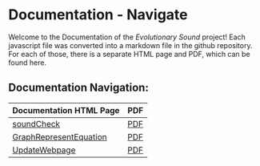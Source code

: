 # Documentation - Navigate 

Welcome to the Documentation of the *Evolutionary Sound* project!  Each javascript file was converted into a markdown file in the github repository.  For each of those, there is a separate HTML page and PDF, which can be found here.

## Documentation Navigation: 

Documentation HTML Page | PDF 
-|- 
[soundCheck](https://fractalbach.github.io/evolutionary-sound/docs/soundCheck.html) |  [PDF](https://fractalbach.github.io/evolutionary-sound/docs/pdf/soundCheck.pdf)
[GraphRepresentEquation](https://fractalbach.github.io/evolutionary-sound/docs/GraphRepresentEquation.html) |  [PDF](https://fractalbach.github.io/evolutionary-sound/docs/pdf/GraphRepresentEquation.pdf)
[UpdateWebpage](https://fractalbach.github.io/evolutionary-sound/docs/UpdateWebpage.html) |  [PDF](https://fractalbach.github.io/evolutionary-sound/docs/pdf/UpdateWebpage.pdf)
